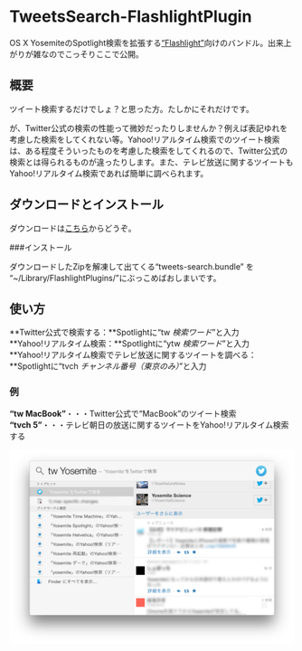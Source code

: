 # TweetsSearch-FlashlightPlugin

OS X YosemiteのSpotlight検索を拡張する[“Flashlight”](http://flashlight.nateparrott.com)向けのバンドル。出来上がりが雑なのでこっそりここで公開。

## 概要

ツイート検索するだけでしょ？と思った方。たしかにそれだけです。

が、Twitter公式の検索の性能って微妙だったりしませんか？例えば表記ゆれを考慮した検索をしてくれない等。Yahoo!リアルタイム検索でのツイート検索は、ある程度そういったものを考慮した検索をしてくれるので、Twitter公式の検索とは得られるものが違ったりします。また、テレビ放送に関するツイートもYahoo!リアルタイム検索であれば簡単に調べられます。

## ダウンロードとインストール

ダウンロードは[こちら](https://github.com/yuyasvx/TweetsSearch-FlashlightPlugin/archive/master.zip)からどうぞ。

###インストール

ダウンロードしたZipを解凍して出てくる“tweets-search.bundle” を “~/Library/FlashlightPlugins/”にぶっこめばおしまいです。

## 使い方

**Twitter公式で検索する：**Spotlightに“tw *検索ワード*”と入力  
**Yahoo!リアルタイム検索：**Spotlightに“ytw *検索ワード*”と入力  
**Yahoo!リアルタイム検索でテレビ放送に関するツイートを調べる：**Spotlightに“tvch *チャンネル番号（東京のみ）*”と入力

### 例

**“tw MacBook”**・・・Twitter公式で“MacBook”のツイート検索  
**“tvch 5”**・・・テレビ朝日の放送に関するツイートをYahoo!リアルタイム検索する

![スクリーンショット](https://raw.githubusercontent.com/yuyasvx/TweetsSearch-FlashlightPlugin/master/content/Screenshot.png)